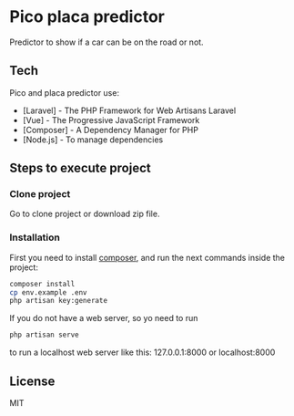 # Pico placa predictor
Predictor to show if a car can be on the road or not.

## Tech
Pico and placa predictor use:
* [Laravel] - The PHP Framework for Web Artisans Laravel
* [Vue] - The Progressive JavaScript Framework
* [Composer] - A Dependency Manager for PHP
* [Node.js] - To manage dependencies

## Steps to execute project
### Clone project
Go to clone project or download zip file.

### Installation
First you need to install [composer](https://getcomposer.org/), and run the next commands inside the project:

```sh
composer install
cp env.example .env
php artisan key:generate
```

If you do not have a web server, so yo need to run

```sh
php artisan serve
```
to run a localhost web server like this: 127.0.0.1:8000 or localhost:8000

License
----

MIT
